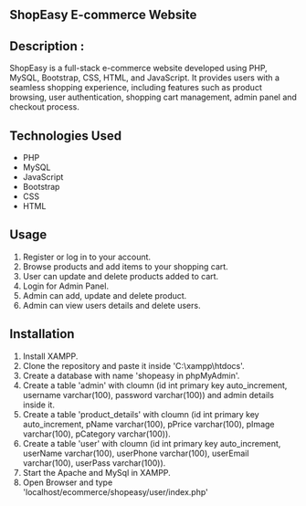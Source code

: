 ## ShopEasy E-commerce Website

## Description :
ShopEasy is a full-stack e-commerce website developed using PHP, MySQL, Bootstrap, CSS, HTML, and JavaScript. 
It provides users with a seamless shopping experience, including features such as product browsing, user authentication, shopping cart management, admin panel and checkout process.

## Technologies Used
- PHP
- MySQL
- JavaScript
- Bootstrap
- CSS
- HTML

## Usage
1. Register or log in to your account.
2. Browse products and add items to your shopping cart.
3. User can update and delete products added to cart.
4. Login for Admin Panel.
5. Admin can add, update and delete product.
6. Admin can view users details and delete users.

## Installation
1. Install XAMPP.
2. Clone the repository and paste it inside 'C:\xampp\htdocs'.
3. Create a database with name 'shopeasy in phpMyAdmin'.
4. Create a table 'admin' with cloumn (id int primary key auto_increment, username varchar(100), password varchar(100)) and admin details inside it.
5. Create a table 'product_details' with cloumn (id int primary key auto_increment, pName varchar(100), pPrice varchar(100), pImage varchar(100), pCategory varchar(100)).
6. Create a table 'user' with cloumn (id int primary key auto_increment, userName varchar(100), userPhone varchar(100), userEmail varchar(100), userPass varchar(100)).
7. Start the Apache and MySql in XAMPP.
8. Open Browser and type 'localhost/ecommerce/shopeasy/user/index.php'

